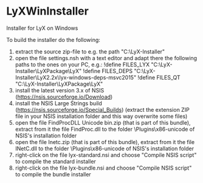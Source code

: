 # LyXWinInstaller
Installer for LyX on Windows

To build the installer do the following:

1. extract the source zip-file to e.g. the path "C:\LyX-Installer"
2. open the file settings.nsh with a text editor
   and adapt there the following paths to the ones on your PC, e.g.:
 !define FILES_LYX "C:\LyX-Installer\LyXPackage\LyX"
 !define FILES_DEPS "C:\LyX-Installer\LyX2.2x\lyx-windows-deps-msvc2015"
 !define FILES_QT "C:\LyX-Installer\LyXPackage\LyX"
3. install the latest version 3.x of NSIS (https://nsis.sourceforge.io/Download)
4. install the NSIS Large Strings build (https://nsis.sourceforge.io/Special_Builds)
   (extract the extension ZIP file in your NSIS installation folder and this way overwrite some files) 
5. open the file FindProcDLL Unicode bin.zip (that is part of this bundle),
   extract from it the file FindProc.dll to the folder \Plugins\x86-unicode of
   NSIS's installation folder
6. open the file Inetc.zip (that is part of this bundle),
   extract from it the file INetC.dll to the folder \Plugins\x86-unicode of
   NSIS's installation folder
7. right-click on the file lyx-standard.nsi and choose "Compile NSIS script"
   to compile the standard installer
8. right-click on the file lyx-bundle.nsi and choose "Compile NSIS script"
   to compile the bundle installer
